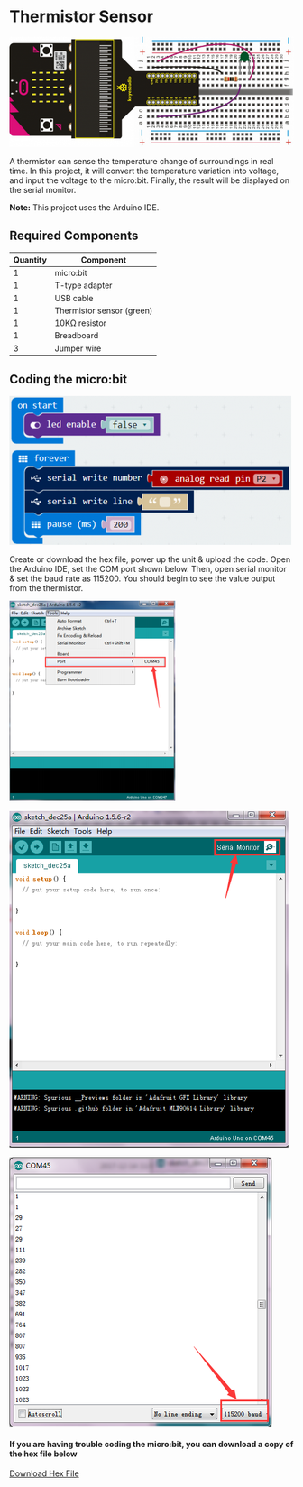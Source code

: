 # Thermistor Sensor

![alt text](thermistor-sensor.png "Thermistor Sensor")

A thermistor can sense the temperature change of surroundings in real time. In this project, it will convert the temperature variation into voltage, and input the voltage to the micro:bit. Finally, the result will be displayed on the serial monitor.  

**Note:** This project uses the Arduino IDE.

## Required Components
Quantity | Component
--- | ---
1 | micro:bit
1 | T-type adapter
1 | USB cable
1 | Thermistor sensor (green)
1 | 10KΩ resistor
1 | Breadboard
3 | Jumper wire

## Coding the micro:bit
![alt text](thermistor-sensor-code-1.png "Thermistor Sensor - Code Block")

Create or download the hex file, power up the unit & upload the code. Open the Arduino IDE, set the COM port shown below. Then, open serial monitor & set the baud rate as 115200. You should begin to see the value output from the thermistor.

![alt text](thermistor-sensor-code-2.png "Thermistor Sensor - Code Block")

![alt text](thermistor-sensor-code-3.png "Thermistor Sensor - Code Block")

![alt text](thermistor-sensor-code-4.png "Thermistor Sensor - Code Block")

#### If you are having trouble coding the micro:bit, you can download a copy of the hex file below
[Download Hex File](https://github.com/Jaycar-Electronics/micro-bit-Starter-Kit/blob/master/Project%2017%20-%20Thermistor%20Sensor/Thermistor-Sensor.zip?raw=true)
